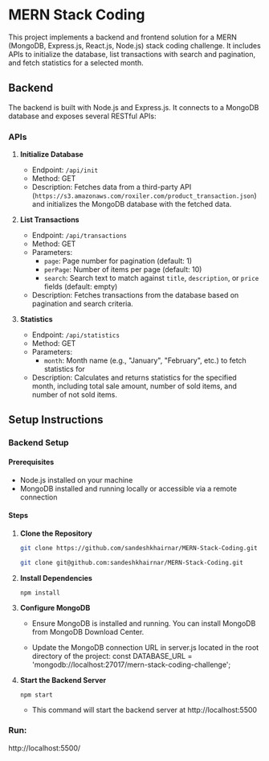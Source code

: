 # MERN Stack Coding
This project implements a backend and frontend solution for a MERN (MongoDB, Express.js, React.js, Node.js) stack coding challenge. It includes APIs to initialize the database, list transactions with search and pagination, and fetch statistics for a selected month.

## Backend

The backend is built with Node.js and Express.js. It connects to a MongoDB database and exposes several RESTful APIs:

### APIs

1. **Initialize Database**
   - Endpoint: `/api/init`
   - Method: GET
   - Description: Fetches data from a third-party API (`https://s3.amazonaws.com/roxiler.com/product_transaction.json`) and initializes the MongoDB database with the fetched data.

2. **List Transactions**
   - Endpoint: `/api/transactions`
   - Method: GET
   - Parameters:
     - `page`: Page number for pagination (default: 1)
     - `perPage`: Number of items per page (default: 10)
     - `search`: Search text to match against `title`, `description`, or `price` fields (default: empty)
   - Description: Fetches transactions from the database based on pagination and search criteria.

3. **Statistics**
   - Endpoint: `/api/statistics`
   - Method: GET
   - Parameters:
     - `month`: Month name (e.g., "January", "February", etc.) to fetch statistics for
   - Description: Calculates and returns statistics for the specified month, including total sale amount, number of sold items, and number of not sold items.
  


## Setup Instructions

### Backend Setup

#### Prerequisites

- Node.js installed on your machine
- MongoDB installed and running locally or accessible via a remote connection

#### Steps

1. **Clone the Repository**

      ```bash
   git clone https://github.com/sandeshkhairnar/MERN-Stack-Coding.git

   git clone git@github.com:sandeshkhairnar/MERN-Stack-Coding.git

2. **Install Dependencies**

       npm install

4. **Configure MongoDB**

      - Ensure MongoDB is installed and running. You can install MongoDB from MongoDB Download Center.

      - Update the MongoDB connection URL in server.js located in the root directory of the project:
        const DATABASE_URL = 'mongodb://localhost:27017/mern-stack-coding-challenge';

4. **Start the Backend Server**
  
       npm start

   - This command will start the backend server at   http://localhost:5500



### Run:

   http://localhost:5500/
